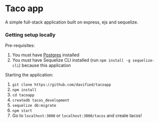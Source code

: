 # Taco app
A simple full-stack application built on express, ejs and sequelize.

### Getting setup locally
Pre-requisites:
1) You must have [Postgres](https://postgresapp.com/) installed
2) You must have Sequelize CLI installed (run `npm install -g sequelize-cli`) because this application

Starting the application:
1) `git clone https://github.com/davified/tacoapp`
2) `npm install`
3) `cd tacoapp`
4) `createdb tacos_development`
5) `sequelize db:migrate`
6) `npm start`
7) Go to `localhost:3000` or `localhost:3000/tacos` and create tacos!
